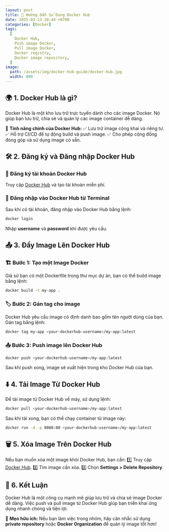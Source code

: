 ```yaml
---
layout: post
title: 🐳 Hướng Dẫn Sử Dụng Docker Hub
date: 2025-03-13 20:44 +0700
categories: [Docker]
tags:
  [
    Docker Hub,
    Push image Docker,
    Pull image Docker,
    Docker registry,
    Docker image repository,
  ]
image:
  path: /assets/img/docker-hub-guide/docker-hub.jpg
  width: 800
---
```

## 🌍 1. Docker Hub là gì?
Docker Hub là một kho lưu trữ trực tuyến dành cho các image Docker. Nó giúp bạn lưu trữ, chia sẻ và quản lý các image container dễ dàng. 

🔹 **Tính năng chính của Docker Hub:**
✅ Lưu trữ image công khai và riêng tư.
✅ Hỗ trợ CI/CD để tự động build và push image.
✅ Cho phép cộng đồng đóng góp và sử dụng image có sẵn.

## 🛠️ 2. Đăng ký và Đăng nhập Docker Hub

### 📌 Đăng ký tài khoản Docker Hub
Truy cập [Docker Hub](https://hub.docker.com/) và tạo tài khoản miễn phí.

### 🔑 Đăng nhập vào Docker Hub từ Terminal
Sau khi có tài khoản, đăng nhập vào Docker Hub bằng lệnh:
```sh
docker login
```
Nhập **username** và **password** khi được yêu cầu.

## 📤 3. Đẩy Image Lên Docker Hub

### 🏗️ Bước 1: Tạo một Image Docker
Giả sử bạn có một Dockerfile trong thư mục dự án, bạn có thể build image bằng lệnh:
```sh
docker build -t my-app .
```

### 🏷️ Bước 2: Gán tag cho image
Docker Hub yêu cầu image có định danh bao gồm tên người dùng của bạn. Gán tag bằng lệnh:
```sh
docker tag my-app <your-dockerhub-username>/my-app:latest
```

### 📤 Bước 3: Push image lên Docker Hub
```sh
docker push <your-dockerhub-username>/my-app:latest
```
Sau khi push xong, image sẽ xuất hiện trong kho Docker Hub của bạn.

## ⬇️ 4. Tải Image Từ Docker Hub
Để tải image từ Docker Hub về máy, sử dụng lệnh:
```sh
docker pull <your-dockerhub-username>/my-app:latest
```
Sau khi tải xong, bạn có thể chạy container từ image này:
```sh
docker run -d -p 8080:80 <your-dockerhub-username>/my-app:latest
```

## 🗑️ 5. Xóa Image Trên Docker Hub
Nếu bạn muốn xóa một image khỏi Docker Hub, bạn cần:
1️⃣ Truy cập [Docker Hub](https://hub.docker.com/).
2️⃣ Tìm image cần xóa.
3️⃣ Chọn **Settings > Delete Repository**.

## 🎯 6. Kết Luận
Docker Hub là một công cụ mạnh mẽ giúp lưu trữ và chia sẻ image Docker dễ dàng. Việc push và pull image từ Docker Hub giúp bạn triển khai ứng dụng nhanh chóng và tiện lợi.

🚀 **Mẹo hữu ích:** Nếu bạn làm việc trong nhóm, hãy cân nhắc sử dụng **private repository** hoặc **Docker Organization** để quản lý image tốt hơn!
